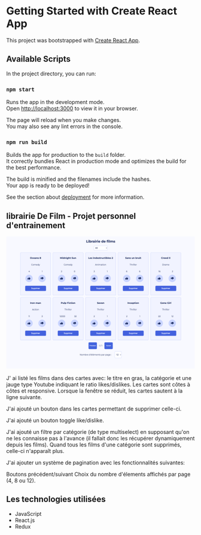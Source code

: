 # Getting Started with Create React App

This project was bootstrapped with [Create React App](https://github.com/facebook/create-react-app).

## Available Scripts

In the project directory, you can run:

### `npm start`

Runs the app in the development mode.\
Open [http://localhost:3000](http://localhost:3000) to view it in your browser.

The page will reload when you make changes.\
You may also see any lint errors in the console.


### `npm run build`

Builds the app for production to the `build` folder.\
It correctly bundles React in production mode and optimizes the build for the best performance.

The build is minified and the filenames include the hashes.\
Your app is ready to be deployed!

See the section about [deployment](https://facebook.github.io/create-react-app/docs/deployment) for more information.

## librairie De Film - Projet personnel d'entrainement

![Librairie de films](src/images/librairieDeFilms.png)

J' ai listé les films dans des cartes avec: le titre en gras, la catégorie et une jauge type Youtube indiquant le ratio likes/dislikes. Les cartes sont côtes à côtes et responsive. Lorsque la fenêtre se réduit, les cartes sautent à la ligne suivante.

J'ai ajouté un bouton dans les cartes permettant de supprimer celle-ci.

J'ai ajouté un bouton toggle like/dislike.

J'ai ajouté un filtre par catégorie (de type multiselect) en supposant qu'on ne les connaisse pas à l'avance (il fallait donc les récupérer dynamiquement depuis les films). Quand tous les films d'une catégorie sont supprimés, celle-ci n'apparaît plus.

J'ai ajouter un système de pagination avec les fonctionnalités suivantes:

Boutons précédent/suivant
Choix du nombre d'élements affichés par page (4, 8 ou 12).

## Les technologies utilisées

- JavaScript
- React.js
- Redux